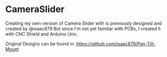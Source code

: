 # CameraSlider
Creating my own version of Camera Slider with is previously designed and created by @isaac879
But since I'm not yet familiar with PCBs, I created it with CNC Shield and Arduino Uno.

Original Designs can be found in:
https://github.com/isaac879/Pan-Tilt-Mount
